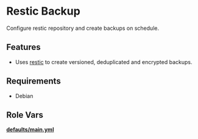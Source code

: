 Restic Backup
=============

Configure restic repository and create backups on schedule.

Features
--------

- Uses [restic](https://github.com/restic/restic) to create versioned, deduplicated and encrypted backups.

Requirements
------------

- Debian

Role Vars
---------

**[defaults/main.yml](defaults/main.yml)**
